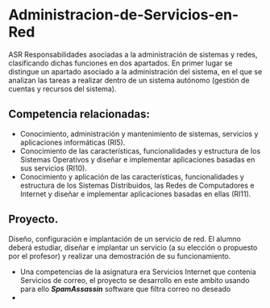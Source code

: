 # Administracion-de-Servicios-en-Red
ASR
Responsabilidades asociadas a la administración de sistemas y redes, clasificando dichas funciones en dos apartados. En primer lugar se distingue un apartado asociado a la administración del sistema, en el que se analizan las tareas a realizar dentro de un sistema autónomo (gestión de cuentas y recursos del sistema).

## Competencia relacionadas:
- Conocimiento, administración y mantenimiento de sistemas, servicios y aplicaciones informáticas (RI5).
- Conocimiento de las características, funcionalidades y estructura de los Sistemas Operativos y diseñar e implementar aplicaciones basadas en sus servicios (RI10).
- Conocimiento y aplicación de las características, funcionalidades y estructura de los Sistemas Distribuidos, las Redes de Computadores e Internet y diseñar e implementar aplicaciones basadas en ellas (RI11).

## Proyecto. 	
Diseño, configuración e implantación de un servicio de red.
El alumno deberá estudiar, diseñar e implantar un servicio (a su elección o propuesto por el profesor) y realizar una demostración de su funcionamiento.
- Una competencias de la asignatura era Servicios Internet que contenia Servicios de correo, el proyecto se desarrollo en este ambito usando para ello ***SpamAssassin*** software que filtra correo no deseado 
- 
